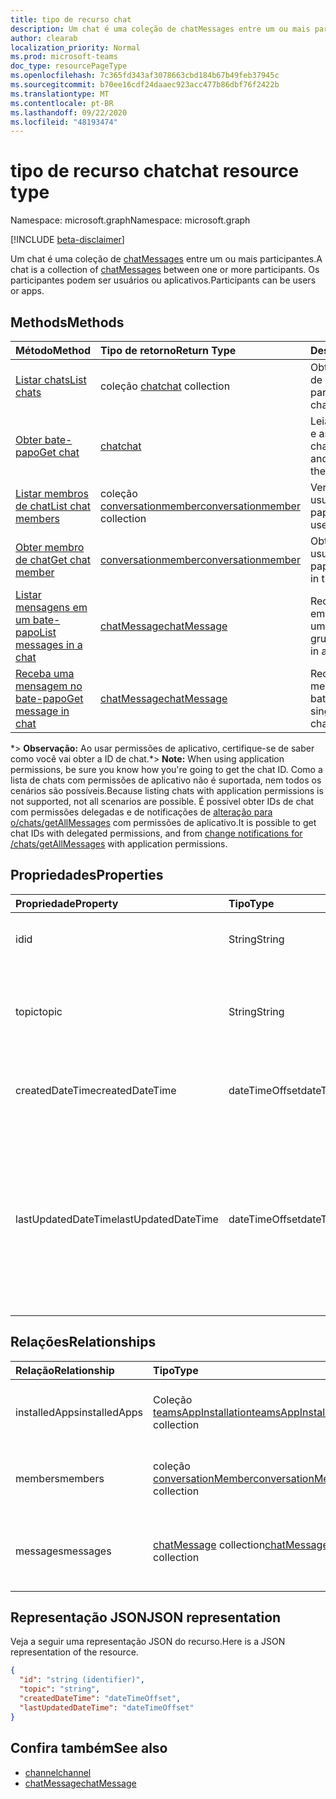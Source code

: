 ```yaml
---
title: tipo de recurso chat
description: Um chat é uma coleção de chatMessages entre um ou mais participantes.
author: clearab
localization_priority: Normal
ms.prod: microsoft-teams
doc_type: resourcePageType
ms.openlocfilehash: 7c365fd343af3078663cbd184b67b49feb37945c
ms.sourcegitcommit: b70ee16cdf24daaec923acc477b86dbf76f2422b
ms.translationtype: MT
ms.contentlocale: pt-BR
ms.lasthandoff: 09/22/2020
ms.locfileid: "48193474"
---
```

# <a name="chat-resource-type"></a><span data-ttu-id="e3477-103">tipo de recurso chat</span><span class="sxs-lookup"><span data-stu-id="e3477-103">chat resource type</span></span>

<span data-ttu-id="e3477-104">Namespace: microsoft.graph</span><span class="sxs-lookup"><span data-stu-id="e3477-104">Namespace: microsoft.graph</span></span>

[!INCLUDE [beta-disclaimer](../../includes/beta-disclaimer.md)]

<span data-ttu-id="e3477-105">Um chat é uma coleção de [chatMessages](chatmessage.md) entre um ou mais participantes.</span><span class="sxs-lookup"><span data-stu-id="e3477-105">A chat is a collection of [chatMessages](chatmessage.md) between one or more participants.</span></span> <span data-ttu-id="e3477-106">Os participantes podem ser usuários ou aplicativos.</span><span class="sxs-lookup"><span data-stu-id="e3477-106">Participants can be users or apps.</span></span>

## <a name="methods"></a><span data-ttu-id="e3477-107">Methods</span><span class="sxs-lookup"><span data-stu-id="e3477-107">Methods</span></span>

|  <span data-ttu-id="e3477-108">Método</span><span class="sxs-lookup"><span data-stu-id="e3477-108">Method</span></span>       |  <span data-ttu-id="e3477-109">Tipo de retorno</span><span class="sxs-lookup"><span data-stu-id="e3477-109">Return Type</span></span>  | <span data-ttu-id="e3477-110">Descrição</span><span class="sxs-lookup"><span data-stu-id="e3477-110">Description</span></span>| <span data-ttu-id="e3477-111">Permissions</span><span class="sxs-lookup"><span data-stu-id="e3477-111">Permissions</span></span> |
|:---------------|:--------|:----------|-----------|
|[<span data-ttu-id="e3477-112">Listar chats</span><span class="sxs-lookup"><span data-stu-id="e3477-112">List chats</span></span>](../api/chat-list.md) | <span data-ttu-id="e3477-113">coleção [chat](chat.md)</span><span class="sxs-lookup"><span data-stu-id="e3477-113">[chat](chat.md) collection</span></span> | <span data-ttu-id="e3477-114">Obter a lista de chats de que um usuário faz parte.</span><span class="sxs-lookup"><span data-stu-id="e3477-114">Get the list of chats a user is part of.</span></span>| <span data-ttu-id="e3477-115">**Somente delegada**</span><span class="sxs-lookup"><span data-stu-id="e3477-115">**Delegated only**</span></span> |
|[<span data-ttu-id="e3477-116">Obter bate-papo</span><span class="sxs-lookup"><span data-stu-id="e3477-116">Get chat</span></span>](../api/chat-get.md) | [<span data-ttu-id="e3477-117">chat</span><span class="sxs-lookup"><span data-stu-id="e3477-117">chat</span></span>](chat.md) | <span data-ttu-id="e3477-118">Leia as propriedades e as relações do chat.</span><span class="sxs-lookup"><span data-stu-id="e3477-118">Read properties and relationships of the chat.</span></span>| <span data-ttu-id="e3477-119">**Somente delegada**</span><span class="sxs-lookup"><span data-stu-id="e3477-119">**Delegated only**</span></span> |
|[<span data-ttu-id="e3477-120">Listar membros de chat</span><span class="sxs-lookup"><span data-stu-id="e3477-120">List chat members</span></span>](../api/conversationmember-list.md) | <span data-ttu-id="e3477-121">coleção [conversationmember](conversationmember.md)</span><span class="sxs-lookup"><span data-stu-id="e3477-121">[conversationmember](conversationmember.md) collection</span></span> | <span data-ttu-id="e3477-122">Ver a lista de todos os usuários no bate-papo.</span><span class="sxs-lookup"><span data-stu-id="e3477-122">Get the list of all users in the chat.</span></span>| <span data-ttu-id="e3477-123">Delegado e aplicativo \*</span><span class="sxs-lookup"><span data-stu-id="e3477-123">Delegated and application\*</span></span> |
|[<span data-ttu-id="e3477-124">Obter membro de chat</span><span class="sxs-lookup"><span data-stu-id="e3477-124">Get chat member</span></span>](../api/conversationmember-get.md) | [<span data-ttu-id="e3477-125">conversationmember</span><span class="sxs-lookup"><span data-stu-id="e3477-125">conversationmember</span></span>](conversationmember.md) | <span data-ttu-id="e3477-126">Obter um único usuário no bate-papo.</span><span class="sxs-lookup"><span data-stu-id="e3477-126">Get a single user in the chat.</span></span>| <span data-ttu-id="e3477-127">Delegado e aplicativo \*</span><span class="sxs-lookup"><span data-stu-id="e3477-127">Delegated and application\*</span></span> |
|[<span data-ttu-id="e3477-128">Listar mensagens em um bate-papo</span><span class="sxs-lookup"><span data-stu-id="e3477-128">List messages in a chat</span></span>](../api/chat-list-message.md)  | [<span data-ttu-id="e3477-129">chatMessage</span><span class="sxs-lookup"><span data-stu-id="e3477-129">chatMessage</span></span>](../resources/chatmessage.md) | <span data-ttu-id="e3477-130">Receba mensagens em um bate-papo de um para um ou de grupo.</span><span class="sxs-lookup"><span data-stu-id="e3477-130">Get messages in a 1:1 or group chat.</span></span> | <span data-ttu-id="e3477-131">Delegado e aplicativo \*</span><span class="sxs-lookup"><span data-stu-id="e3477-131">Delegated and application\*</span></span> |
|[<span data-ttu-id="e3477-132">Receba uma mensagem no bate-papo</span><span class="sxs-lookup"><span data-stu-id="e3477-132">Get message in chat</span></span>](../api/chat-get-message.md)  | [<span data-ttu-id="e3477-133">chatMessage</span><span class="sxs-lookup"><span data-stu-id="e3477-133">chatMessage</span></span>](../resources/chatmessage.md) | <span data-ttu-id="e3477-134">Receba uma única mensagem em um bate-papo.</span><span class="sxs-lookup"><span data-stu-id="e3477-134">Get a single message in a chat.</span></span> | <span data-ttu-id="e3477-135">Delegado e aplicativo \*</span><span class="sxs-lookup"><span data-stu-id="e3477-135">Delegated and application\*</span></span> |

<span data-ttu-id="e3477-136">\*> **Observação:** Ao usar permissões de aplicativo, certifique-se de saber como você vai obter a ID de chat.</span><span class="sxs-lookup"><span data-stu-id="e3477-136">\*> **Note:** When using application permissions, be sure you know how you're going to get the chat ID.</span></span> <span data-ttu-id="e3477-137">Como a lista de chats com permissões de aplicativo não é suportada, nem todos os cenários são possíveis.</span><span class="sxs-lookup"><span data-stu-id="e3477-137">Because listing chats with application permissions is not supported, not all scenarios are possible.</span></span> <span data-ttu-id="e3477-138">É possível obter IDs de chat com permissões delegadas e de notificações de [alteração para o/chats/getAllMessages](../api/subscription-post-subscriptions.md) com permissões de aplicativo.</span><span class="sxs-lookup"><span data-stu-id="e3477-138">It is possible to get chat IDs with delegated permissions, and from [change notifications for /chats/getAllMessages](../api/subscription-post-subscriptions.md) with application permissions.</span></span>

## <a name="properties"></a><span data-ttu-id="e3477-139">Propriedades</span><span class="sxs-lookup"><span data-stu-id="e3477-139">Properties</span></span>

| <span data-ttu-id="e3477-140">Propriedade</span><span class="sxs-lookup"><span data-stu-id="e3477-140">Property</span></span>   | <span data-ttu-id="e3477-141">Tipo</span><span class="sxs-lookup"><span data-stu-id="e3477-141">Type</span></span> |<span data-ttu-id="e3477-142">Descrição</span><span class="sxs-lookup"><span data-stu-id="e3477-142">Description</span></span>|
|:---------------|:--------|:----------|
| <span data-ttu-id="e3477-143">id</span><span class="sxs-lookup"><span data-stu-id="e3477-143">id</span></span>| <span data-ttu-id="e3477-144">String</span><span class="sxs-lookup"><span data-stu-id="e3477-144">String</span></span>| <span data-ttu-id="e3477-145">O identificador exclusivo do chat.</span><span class="sxs-lookup"><span data-stu-id="e3477-145">The chat's unique identifier.</span></span> <span data-ttu-id="e3477-146">Somente leitura.</span><span class="sxs-lookup"><span data-stu-id="e3477-146">Read-only.</span></span>|
| <span data-ttu-id="e3477-147">topic</span><span class="sxs-lookup"><span data-stu-id="e3477-147">topic</span></span>| <span data-ttu-id="e3477-148">String</span><span class="sxs-lookup"><span data-stu-id="e3477-148">String</span></span>|  <span data-ttu-id="e3477-149">Opcion Assunto ou tópico do chat.</span><span class="sxs-lookup"><span data-stu-id="e3477-149">(Optional) Subject or topic for the chat.</span></span> <span data-ttu-id="e3477-150">Disponível apenas para bate-papos de grupo.</span><span class="sxs-lookup"><span data-stu-id="e3477-150">Only available for group chats.</span></span>|
| <span data-ttu-id="e3477-151">createdDateTime</span><span class="sxs-lookup"><span data-stu-id="e3477-151">createdDateTime</span></span>| <span data-ttu-id="e3477-152">dateTimeOffset</span><span class="sxs-lookup"><span data-stu-id="e3477-152">dateTimeOffset</span></span>|  <span data-ttu-id="e3477-153">Data e hora em que o chat foi criado.</span><span class="sxs-lookup"><span data-stu-id="e3477-153">Date and time at which the chat was created.</span></span> <span data-ttu-id="e3477-154">Somente leitura.</span><span class="sxs-lookup"><span data-stu-id="e3477-154">Read-only.</span></span>|
| <span data-ttu-id="e3477-155">lastUpdatedDateTime</span><span class="sxs-lookup"><span data-stu-id="e3477-155">lastUpdatedDateTime</span></span>| <span data-ttu-id="e3477-156">dateTimeOffset</span><span class="sxs-lookup"><span data-stu-id="e3477-156">dateTimeOffset</span></span>|  <span data-ttu-id="e3477-157">Data e hora em que o chat foi renomeado ou a associação foi alterada.</span><span class="sxs-lookup"><span data-stu-id="e3477-157">Date and time at which the chat was renamed or membership changed.</span></span> <span data-ttu-id="e3477-158">lastUpdatedDateTime não é atualizado quando uma mensagem é enviada ao chat.</span><span class="sxs-lookup"><span data-stu-id="e3477-158">lastUpdatedDateTime is not updated when a message is sent to the chat.</span></span> <span data-ttu-id="e3477-159">Somente leitura.</span><span class="sxs-lookup"><span data-stu-id="e3477-159">Read-only.</span></span>|

## <a name="relationships"></a><span data-ttu-id="e3477-160">Relações</span><span class="sxs-lookup"><span data-stu-id="e3477-160">Relationships</span></span>

| <span data-ttu-id="e3477-161">Relação</span><span class="sxs-lookup"><span data-stu-id="e3477-161">Relationship</span></span> | <span data-ttu-id="e3477-162">Tipo</span><span class="sxs-lookup"><span data-stu-id="e3477-162">Type</span></span> |<span data-ttu-id="e3477-163">Descrição</span><span class="sxs-lookup"><span data-stu-id="e3477-163">Description</span></span>|
|:---------------|:--------|:----------|
| <span data-ttu-id="e3477-164">installedApps</span><span class="sxs-lookup"><span data-stu-id="e3477-164">installedApps</span></span> | <span data-ttu-id="e3477-165">Coleção [teamsAppInstallation](teamsappinstallation.md)</span><span class="sxs-lookup"><span data-stu-id="e3477-165">[teamsAppInstallation](teamsappinstallation.md) collection</span></span> | <span data-ttu-id="e3477-166">Uma coleção de todos os aplicativos no chat.</span><span class="sxs-lookup"><span data-stu-id="e3477-166">A collection of all the apps in the chat.</span></span> <span data-ttu-id="e3477-167">Anulável.</span><span class="sxs-lookup"><span data-stu-id="e3477-167">Nullable.</span></span> |
| <span data-ttu-id="e3477-168">members</span><span class="sxs-lookup"><span data-stu-id="e3477-168">members</span></span> | <span data-ttu-id="e3477-169">coleção [conversationMember](conversationmember.md)</span><span class="sxs-lookup"><span data-stu-id="e3477-169">[conversationMember](conversationmember.md) collection</span></span> | <span data-ttu-id="e3477-170">Uma coleção de todas as pessoas no chat.</span><span class="sxs-lookup"><span data-stu-id="e3477-170">A collection of all people in the chat.</span></span> <span data-ttu-id="e3477-171">Anulável.</span><span class="sxs-lookup"><span data-stu-id="e3477-171">Nullable.</span></span> |
| <span data-ttu-id="e3477-172">messages</span><span class="sxs-lookup"><span data-stu-id="e3477-172">messages</span></span> | <span data-ttu-id="e3477-173">[chatMessage](chatmessage.md) collection</span><span class="sxs-lookup"><span data-stu-id="e3477-173">[chatMessage](chatmessage.md) collection</span></span> | <span data-ttu-id="e3477-174">Uma coleção de todas as mensagens no chat.</span><span class="sxs-lookup"><span data-stu-id="e3477-174">A collection of all the messages in the chat.</span></span> <span data-ttu-id="e3477-175">Anulável.</span><span class="sxs-lookup"><span data-stu-id="e3477-175">Nullable.</span></span> |

## <a name="json-representation"></a><span data-ttu-id="e3477-176">Representação JSON</span><span class="sxs-lookup"><span data-stu-id="e3477-176">JSON representation</span></span>

<span data-ttu-id="e3477-177">Veja a seguir uma representação JSON do recurso.</span><span class="sxs-lookup"><span data-stu-id="e3477-177">Here is a JSON representation of the resource.</span></span>

<!-- {
  "blockType": "resource",
  "keyProperty": "id",
  "@odata.type": "microsoft.graph.chat"
}-->

```json
{
  "id": "string (identifier)",
  "topic": "string",
  "createdDateTime": "dateTimeOffset",
  "lastUpdatedDateTime": "dateTimeOffset"
}

```

## <a name="see-also"></a><span data-ttu-id="e3477-178">Confira também</span><span class="sxs-lookup"><span data-stu-id="e3477-178">See also</span></span>

- [<span data-ttu-id="e3477-179">channel</span><span class="sxs-lookup"><span data-stu-id="e3477-179">channel</span></span>](channel.md)
- [<span data-ttu-id="e3477-180">chatMessage</span><span class="sxs-lookup"><span data-stu-id="e3477-180">chatMessage</span></span>](chatmessage.md)

<!-- uuid: 8fcb5dbc-d5aa-4681-8e31-b001d5168d79
2015-10-25 14:57:30 UTC -->
<!--
{
  "type": "#page.annotation",
  "description": "chat resource",
  "keywords": "",
  "section": "documentation",
  "tocPath": ""
}
-->


